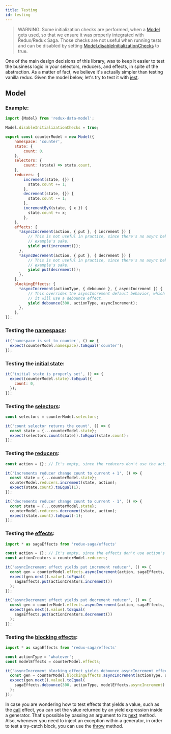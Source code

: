 ```yaml
---
title: Testing
id: testing
---
```


> WARNING: Some initialization checks are performed, when a [Model](api/classes/model.md) gets used, so that
>          we ensure it was properly integrated with Redux/Redux Saga. Those checks are not useful when
>          running tests and can be disabled by setting 
>          [Model.disableInitializationChecks](api/classes/model.md#static-disableinitializationchecks) to true.

One of the main design decisions of this library, was to keep it easier to test the business logic in your selectors,
reducers, and effects, in spite of the abstraction. As a matter of fact, we believe it's actually simpler than
testing vanilla redux. Given the model below, let's try to test it with [jest](https://jestjs.io/).

## Model

### Example:
```javascript
import {Model} from 'redux-data-model';

Model.disableInitializationChecks = true;

export const counterModel = new Model({
    namespace: 'counter',
    state: {
        count: 0,
    },
    selectors: {
        count: (state) => state.count,
    },
    reducers: {
        increment(state, {}) {
          state.count += 1;
        },
        decrement(state, {}) {
          state.count -= 1;
        },
        incrementByX(state, { x }) {
          state.count += x;
        },
    },
    effects: {
      *asyncIncrement(action, { put }, { increment }) {
          // This is not useful in practice, since there's no async behaviour per se, but is defined for
          // example's sake.
          yield put(increment());
      },
      *asyncDecrement(action, { put }, { decrement }) {
          // This is not useful in practice, since there's no async behaviour per se, but is defined for
          // example's sake.
          yield put(decrement());
      },
    },
    blockingEffects: {
      *asyncIncrement(actionType, { debounce }, { asyncIncrement }) {
          // This overrides the asyncIncrement default behavior, which would be to use a takeEvery effect. Instead
          // it will use a debounce effect.
          yield debounce(300, actionType, asyncIncrement);
      },
    },
});
```

### Testing the [namespace]:

```javascript
it('namespace is set to counter', () => {
  expect(counterModel.namespace).toEqual('counter');
});
```

### Testing the [initial state][state]:

```javascript
it('initial state is properly set', () => {
  expect(counterModel.state).toEqual({
    count: 0,
  });
});
```

### Testing the [selectors]:

```javascript
const selectors = counterModel.selectors;

it('count selector returns the count', () => {
  const state = {...counterModel.state};
  expect(selectors.count(state)).toEqual(state.count);
});
```

### Testing the [reducers]:

```javascript
const action = {}; // It's empty, since the reducers don't use the action's data

it('increments reducer change count to current + 1', () => {
  const state = {...counterModel.state};
  counterModel.reducers.increment(state, action);
  expect(state.count).toEqual(1);
});

it('decrements reducer change count to current - 1', () => {
  const state = {...counterModel.state};
  counterModel.reducers.decrement(state, action);
  expect(state.count).toEqual(-1);
});
```

### Testing the [effects]:

```javascript
import * as sagaEffects from 'redux-saga/effects'

const action = {}; // It's empty, since the effects don't use action's data
const actionCreators = counterModel.reducers;

it('asyncIncrement effect yields put increment reducer', () => {
  const gen = counterModel.effects.asyncIncrement(action, sagaEffects, actionCreators);
  expect(gen.next().value).toEqual(
    sagaEffects.put(actionCreators.increment())
  );
});

it('asyncDecrement effect yields put decrement reducer', () => {
  const gen = counterModel.effects.asyncDecrement(action, sagaEffects, actionCreators);
  expect(gen.next().value).toEqual(
    sagaEffects.put(actionCreators.decrement())
  );
});
```

### Testing the [blocking effects]:

```javascript
import * as sagaEffects from 'redux-saga/effects'

const actionType = 'whatever';
const modelEffects = counterModel.effects;

it('asyncIncrement blocking effect yields debounce asyncIncrement effect for 300 milliseconds', () => {
  const gen = counterModel.blockingEffects.asyncIncrement(actionType, sagaEffects, modelEffects);
  expect(gen.next().value).toEqual(
    sagaEffects.debounce(300, actionType, modelEffects.asyncIncrement)
  );
});
```

In case you are wondering how to test effects that yields a value, such as the
[call](https://redux-saga.js.org/docs/api/#callfn-args) effect, you can set the value returned by an yield expression
inside a generator. That's possible by passing an argument to its
[next](https://developer.mozilla.org/en-US/docs/Web/JavaScript/Reference/Global_Objects/Generator/next) method.
Also, whenever you need to inject an exception within a generator, in order to test a try-catch block, you can use
the [throw](https://developer.mozilla.org/en-US/docs/Web/JavaScript/Reference/Global_Objects/Generator/throw) method.

[namespace]: api/interfaces/modeloptions.md#namespace
[state]: api/interfaces/modeloptions.md#state
[selectors]: api/interfaces/modeloptions.md#optional-selectors
[reducers]: api/interfaces/modeloptions.md#optional-reducers
[effects]: api/interfaces/modeloptions.md#optional-effects
[blocking effects]: api/interfaces/modeloptions.md#optional-blockingeffects
